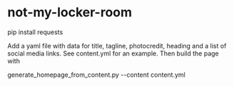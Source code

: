 # not-my-locker-room

pip install requests

Add a yaml file with data for title, tagline, photocredit, heading and a list of
social media links. See content.yml for an example. Then build the page with

generate_homepage_from_content.py --content content.yml
